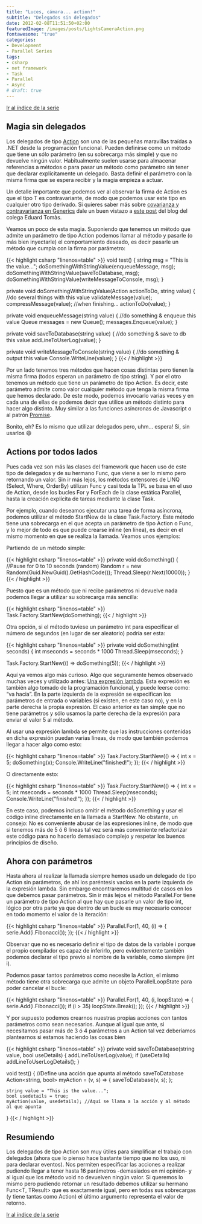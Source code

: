 ```yaml
---
title: "Luces, cámara... action!"
subtitle: "Delegados sin delegados"
date: 2012-02-08T11:51:50+02:00
featuredImage: /images/posts/LightsCameraAction.png
fontawesome: "true"
categories: 
- Development
- Parallel Series
tags:
- csharp
- net framework
- Task
- Parallel
- Async
# draft: true
---
```


[Ir al índice de la serie](/es/parallelseries00-index)

## Magia sin delegados

Los delegados de tipo [Action](http://msdn.microsoft.com/en-us/library/018hxwa8.aspx) son una de las pequeñas maravillas traídas a .NET desde la programación funcional. Pueden definirse como un método que tiene un sólo parámetro (en su sobrecarga más simple) y que no devuelve ningún valor. Habitualmente suelen usarse para almacenar referencias a métodos o para pasar un método como parámetro sin tener que declarar explícitamente un delegado. Basta definir el parámetro con la misma firma que se espera recibir y la magia empieza a actuar.

Un detalle importante que podemos ver al observar la firma de Action<T> es que el tipo T es contravariante, de modo que podemos usar este tipo en cualquier otro tipo derivado.  Si quieres saber más sobre [covarianza y contravarianza en Generics](http://msdn.microsoft.com/en-us/library/dd799517.aspx) dale un buen vistazo a [este post](https://www.eiximenis.dev/posts/2010-11-18-c-bsico-covarianza-en-genricos/) del blog del colega Eduard Tomàs.

Veamos un poco de esta magia. Suponiendo que tenemos un método que admite un parámetro de tipo Action<string> podemos llamar al método y pasarle (o más bien inyectarle) el comportamiento deseado, es decir pasarle un método que cumpla con la firma por parámetro:

{{< highlight csharp "linenos=table" >}}
void test()
{
     string msg = "This is the value...";
     doSomethingWithStringValue(enqueueMessage, msg);
     doSomethingWithStringValue(saveToDatabase, msg);
     doSomethingWithStringValue(writeMessageToConsole, msg);
}
 
private void doSomethingWithStringValue(Action<string> actionToDo, string value)
{
     //do several things with this value
     validateMessage(value);
     compressMessage(value);
     //when finishing...
     actionToDo(value);
}
 
private void enqueueMessage(string value)
{
     //do something & enqueue this value
     Queue<string> messages = new Queue<string>();
     messages.Enqueue(value);
}
 
private void saveToDatabase(string value)
{
     //do something & save to db this value
     addLineToUserLog(value);
}
 
private void writeMessageToConsole(string value)
{
     //do something & output this value
     Console.WriteLine(value);
}
{{< / highlight >}}

Por un lado tenemos tres métodos que hacen cosas distintas pero tienen la misma firma (todos esperan un parámetro de tipo string). Y por el otro tenemos un método que tiene un parámetro de tipo Action<string>. Es decir, este parámetro admite como valor cualquier método que tenga la misma firma que hemos declarado. De este modo, podemos invocarlo varias veces y en cada una de ellas de podemos decir que utilice un método distinto para hacer algo distinto. Muy similar a las funciones asíncronas de Javascript o al patrón [Promise](http://wiki.commonjs.org/wiki/Promises/A).

Bonito, eh? Es lo mismo que utilizar delegados pero, uhm… espera! Si, sin usarlos :smile:

## Actions por todos lados

Pues cada vez son más las clases del framework que hacen uso de este tipo de delegados y de su hermano Func, que viene a ser lo mismo pero retornando un valor. Sin ir más lejos, los métodos extensores de LINQ (Select, Where, OrderBy) utilizan Func y casi toda la TPL se basa en el uso de Action, desde los bucles For y ForEach de la clase estática Parallel, hasta la creación explícita de tareas mediante la clase Task.

Por ejemplo, cuando deseamos ejecutar una tarea de forma asíncrona, podemos utilizar el método StartNew de la clase Task.Factory. Este método tiene una sobrecarga en el que acepta un parámetro de tipo Action o Func, y lo mejor de todo es que puede crearse inline (en línea), es decir en el mismo momento en que se realiza la llamada. Veamos unos ejemplos:

Partiendo de un método simple:

{{< highlight csharp "linenos=table" >}}
private void doSomething()
{
    //Pause for 0 to 10 seconds (random)
    Random r = new Random(Guid.NewGuid().GetHashCode());
    Thread.Sleep(r.Next(10000));
}
{{< / highlight >}}

Puesto que es un método que ni recibe parámetros ni devuelve nada podemos llegar a utilizar su sobrecarga más sencilla:

{{< highlight csharp "linenos=table" >}}
Task.Factory.StartNew(doSomething);
{{< / highlight >}}

Otra opción, si el método tuviese un parámetro int para especificar el número de segundos (en lugar de ser aleatorio) podría ser esta:

{{< highlight csharp "linenos=table" >}}
private void doSomething(int seconds)
{
    int mseconds = seconds * 1000
    Thread.Sleep(mseconds);
}
 
Task.Factory.StartNew(() => doSomething(5));
{{< / highlight >}}

Aquí ya vemos algo más curioso. Algo que seguramente hemos observado muchas veces y utilizado antes: [Una expresión lambda](http://msdn.microsoft.com/en-us/library/bb397687.aspx). Esta expresión es también algo tomado de la programación funcional, y puede leerse como: “va hacia”. En la parte izquierda de la expresión se especifican los  parámetros de entrada o variables (si existen, en este caso no), y en la parte derecha la propia expresión. El caso anterior es tan simple que no tiene parámetros y sólo usamos la parte derecha de la expresión para enviar el valor 5 al método.

Al usar una expresión lambda se permite que las instrucciones contenidas en dicha expresión puedan varias líneas, de modo que también podemos llegar a hacer algo como esto:

{{< highlight csharp "linenos=table" >}}
Task.Factory.StartNew(() =>
{
    int x = 5;
    doSomething(x);
    Console.WriteLine("finished!");
});
{{< / highlight >}}

O directamente esto:

{{< highlight csharp "linenos=table" >}}
Task.Factory.StartNew(() =>
{
    int x = 5;
    int mseconds = seconds * 1000
    Thread.Sleep(mseconds);
    Console.WriteLine("finished!");
});
{{< / highlight >}}

En este caso, podemos incluso omitir el método doSomething y usar el código inline directamente en la llamada a StartNew. No obstante, un consejo: No es conveniente abusar de las expresiones inline, de modo que si tenemos más de 5 ó 6 líneas tal vez será más conveniente refactorizar este código para no hacerlo demasiado complejo y respetar los buenos principios de diseño.

## Ahora con parámetros

Hasta ahora al realizar la llamada siempre hemos usado un delegado de tipo Action sin parámetros, de ahí los paréntesis vacíos en la parte izquierda de la expresión lambda. Sin embargo encontraremos multitud de casos en los que debemos pasar parámetros. Sin ir más lejos el método Parallel.For tiene un parámetro de tipo Action al que hay que pasarle un valor de tipo int, lógico por otra parte ya que dentro de un bucle es muy necesario conocer en todo momento el valor de la iteración:

{{< highlight csharp "linenos=table" >}}
Parallel.For(1, 40, (i) =>
{
    serie.Add(i.Fibonacci());
});
{{< / highlight >}}

Observar que no es necesario definir el tipo de datos de la variable i porque el propio compilador es capaz de inferirlo, pero evidentemente también podemos declarar el tipo previo al nombre de la variable, como siempre (int i).

Podemos pasar tantos parámetros como necesite la Action, el mismo método tiene otra sobrecarga que admite un objeto ParallelLoopState para poder cancelar el bucle:

{{< highlight csharp "linenos=table" >}}
Parallel.For(1, 40, (i, loopState) =>
{
    serie.Add(i.Fibonacci());
    if (i > 35) loopState.Break();
});
{{< / highlight >}}

Y por supuesto podemos crearnos nuestras propias acciones con tantos parámetros como sean necesarios. Aunque al igual que ante, si necesitamos pasar más de 3 ó 4 parámetros a un Action tal vez deberíamos plantearnos si estamos haciendo las cosas bien

{{< highlight csharp "linenos=table" >}}
private void saveToDatabase(string value, bool useDetails)
{
    addLineToUserLog(value);
    if (useDetails) addLineToUserLogDetails();
}

void test()
{
    //Define una acción que apunta al método saveToDatabase
    Action<string, bool> myAction = (v, s) =>
    {
        saveToDatabase(v, s);
    };
 
    string value = "This is the value...";
    bool usedetails = true;
    myAction(value, usedetails); //Aquí se llama a la acción y al método al que apunta
}
{{< / highlight >}}

## Resumiendo

Los delegados de tipo Action son muy útiles para simplificar el trabajo con delegados (ahora que lo pienso hace bastante tiempo que no los uso, ni para declarar eventos). Nos permiten especificar las acciones a realizar pudiendo llegar a tener hasta 16 parámetros -demasiados en mi opinión- y al igual que los método void no devuelven ningún valor. Si queremos lo mismo pero pudiendo retornar un resultado debemos utilizar su hermano Func<T, TResult> que es exactamente igual, pero en todas sus sobrecargas (y tiene tantas como Action) el último argumento representa el valor de retorno.

[Ir al índice de la serie](/es/parallelseries00-index)